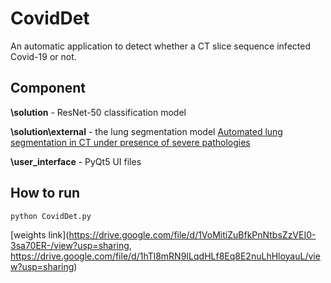 # CovidDet
An automatic application to detect whether a CT slice sequence infected Covid-19 or not.  
## Component  
**\solution** - ResNet-50 classification model  

**\solution\external** - the lung segmentation model [Automated lung segmentation in CT under presence of severe pathologies](https://github.com/FannieCream/lungmask)  

**\user_interface** - PyQt5 UI files

## How to run
`python CovidDet.py`

[weights link](https://drive.google.com/file/d/1VoMitiZuBfkPnNtbsZzVEI0-3sa70ER-/view?usp=sharing, https://drive.google.com/file/d/1hTl8mRN9ILqdHLf8Eq8E2nuLhHloyauL/view?usp=sharing)

